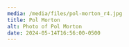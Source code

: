 ```yaml
---
media: /media/files/pol-morton_r4.jpg
title: Pol Morton
alt: Photo of Pol Morton
date: 2024-05-14T16:56:00-0500
---
```

